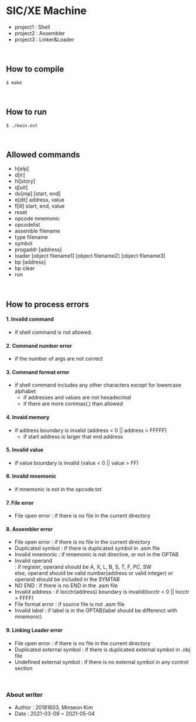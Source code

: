 #  SIC/XE Machine
- project1 : Shell<br>
- project2 : Assembler<br>
- project3 : Linker&Loader
<br>

## How to compile
```  
$ make
```
<br>

## How to run
```  
$ ./main.out
```
<br>

## Allowed commands
- h[elp]<br>
- d[ir]<br>
- hi[story]<br>
- q[uit]<br>
- du[mp] [start, end]<br>
- e[dit] address, value<br>
- f[ill] start, end, value<br>
- reset<br>
- opcode mnemonic<br>
- opcodelist<br>
- assemble filename<br>
- type filename<br>
- symbol<br>
- progaddr [address]<br>
- loader [object filename1] [object filename2] [object filename3]<br>
- bp [address]<br>
- bp clear<br>
- run<br>
<br>

## How to process errors
#### 1. Invalid command
- if shell command is not allowed.
     
#### 2. Command number error
- if the number of args are not correct

#### 3. Command format error
- if shell command includes any other characters except for lowercase alphabet
  - if addresses and values are not hexadecimal
  - if there are more commas(,) than allowed

#### 4. Invaid memory
- if address boundary is invalid (address < 0 || address > FFFFF)
  - if start address is larger that end address

#### 5. Invalid value
- if value boundary is invalid (value < 0 || value > FF)

#### 6. Invalid mnemonic
- if mnemonic is not in the opcode.txt

#### 7. File error
- File open error : if there is no file in the current directory

#### 8. Assembler error
- File open error : if there is no file in the current directory
- Duplicated symbol : if there is duplicated symbol in .asm file
- Invalid mnemonic : if mnemonic is not directive, or not in the OPTAB
- Invalid operand <br>
  : if register, operand should be A, X, L, B, S, T, F, PC, SW <br>
    else, operand should be valid number(address or valid integer) or operand should be included in the SYMTAB
- NO END : if there is no END in the .asm file
- Invalid address : if locctr(address) boundary is invalid(locctr < 0 || locctr > FFFF)
- File format error : if source file is not .asm file
- Invalid label : if label is in the OPTAB(label should be differenct with mnemonic)

#### 9. Linking Loader error
- File open error : if there is no file in the current directory
- Duplicated external symbol : if there is duplicated external symbol in .obj file
- Undefined external symbol : if there is no external symbol in any control section
<br>

### About writer
- Author : 20181603, Minseon Kim<br>
- Date   : 2021-03-09 ~ 2021-05-04
  
